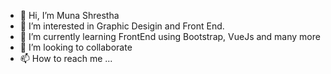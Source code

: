 - 👋 Hi, I’m Muna Shrestha
- 👀 I’m interested in Graphic Desigin and Front End.
- 🌱 I’m currently learning FrontEnd using Bootstrap, VueJs and many more
- 💞️ I’m looking to collaborate
- 📫 How to reach me ...

<!---
munashrestha3/munashrestha3 is a ✨ special ✨ repository because its `README.md` (this file) appears on your GitHub profile.
You can click the Preview link to take a look at your changes.
--->
